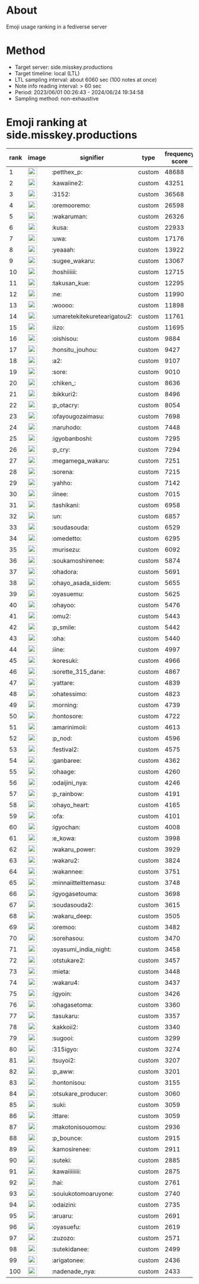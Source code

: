 # About
Emoji usage ranking in a fediverse server

# Method
- Target server: side.misskey.productions
- Target timeline: local (LTL)
- LTL sampling interval: about 6060 sec (100 notes at once)
- Note info reading interval: > 60 sec
- Period: 2023/06/01 00:26:43 - 2024/06/24 19:34:58 
- Sampling method: non-exhaustive

# Emoji ranking at side.misskey.productions

|rank|image|signifier|type|frequency score|
|----|----|----|----|----|
|1|<img height="24" src="https://side.misskey.productions/emoji/petthex_p.webp">|:petthex_p:|custom|48688|
|2|<img height="24" src="https://side.misskey.productions/emoji/kawaiine2.webp">|:kawaiine2:|custom|43251|
|3|<img height="24" src="https://side.misskey.productions/emoji/3152.webp">|:3152:|custom|36568|
|4|<img height="24" src="https://side.misskey.productions/emoji/oremooremo.webp">|:oremooremo:|custom|26598|
|5|<img height="24" src="https://side.misskey.productions/emoji/wakaruman.webp">|:wakaruman:|custom|26326|
|6|<img height="24" src="https://side.misskey.productions/emoji/kusa.webp">|:kusa:|custom|22933|
|7|<img height="24" src="https://side.misskey.productions/emoji/uwa.webp">|:uwa:|custom|17176|
|8|<img height="24" src="https://side.misskey.productions/emoji/yeaaah.webp">|:yeaaah:|custom|13922|
|9|<img height="24" src="https://side.misskey.productions/emoji/sugee_wakaru.webp">|:sugee_wakaru:|custom|13067|
|10|<img height="24" src="https://side.misskey.productions/emoji/hoshiiiiii.webp">|:hoshiiiiii:|custom|12715|
|11|<img height="24" src="https://side.misskey.productions/emoji/takusan_kue.webp">|:takusan_kue:|custom|12295|
|12|<img height="24" src="https://side.misskey.productions/emoji/ne.webp">|:ne:|custom|11990|
|13|<img height="24" src="https://side.misskey.productions/emoji/woooo.webp">|:woooo:|custom|11898|
|14|<img height="24" src="https://side.misskey.productions/emoji/umaretekitekuretearigatou2.webp">|:umaretekitekuretearigatou2:|custom|11761|
|15|<img height="24" src="https://side.misskey.productions/emoji/iizo.webp">|:iizo:|custom|11695|
|16|<img height="24" src="https://side.misskey.productions/emoji/oishisou.webp">|:oishisou:|custom|9884|
|17|<img height="24" src="https://side.misskey.productions/emoji/honsitu_jouhou.webp">|:honsitu_jouhou:|custom|9427|
|18|<img height="24" src="https://side.misskey.productions/emoji/a2.webp">|:a2:|custom|9107|
|19|<img height="24" src="https://side.misskey.productions/emoji/sore.webp">|:sore:|custom|9010|
|20|<img height="24" src="https://side.misskey.productions/emoji/chiken_.webp">|:chiken_:|custom|8636|
|21|<img height="24" src="https://side.misskey.productions/emoji/bikkuri2.webp">|:bikkuri2:|custom|8496|
|22|<img height="24" src="https://side.misskey.productions/emoji/p_otacry.webp">|:p_otacry:|custom|8054|
|23|<img height="24" src="https://side.misskey.productions/emoji/ofayougozaimasu.webp">|:ofayougozaimasu:|custom|7698|
|24|<img height="24" src="https://side.misskey.productions/emoji/naruhodo.webp">|:naruhodo:|custom|7448|
|25|<img height="24" src="https://side.misskey.productions/emoji/igyobanboshi.webp">|:igyobanboshi:|custom|7295|
|26|<img height="24" src="https://side.misskey.productions/emoji/p_cry.webp">|:p_cry:|custom|7294|
|27|<img height="24" src="https://side.misskey.productions/emoji/megamega_wakaru.webp">|:megamega_wakaru:|custom|7251|
|28|<img height="24" src="https://side.misskey.productions/emoji/sorena.webp">|:sorena:|custom|7215|
|29|<img height="24" src="https://side.misskey.productions/emoji/yahho.webp">|:yahho:|custom|7142|
|30|<img height="24" src="https://side.misskey.productions/emoji/iinee.webp">|:iinee:|custom|7015|
|31|<img height="24" src="https://side.misskey.productions/emoji/tashikani.webp">|:tashikani:|custom|6958|
|32|<img height="24" src="https://side.misskey.productions/emoji/un.webp">|:un:|custom|6857|
|33|<img height="24" src="https://side.misskey.productions/emoji/soudasouda.webp">|:soudasouda:|custom|6529|
|34|<img height="24" src="https://side.misskey.productions/emoji/omedetto.webp">|:omedetto:|custom|6295|
|35|<img height="24" src="https://side.misskey.productions/emoji/murisezu.webp">|:murisezu:|custom|6092|
|36|<img height="24" src="https://side.misskey.productions/emoji/soukamoshirenee.webp">|:soukamoshirenee:|custom|5874|
|37|<img height="24" src="https://side.misskey.productions/emoji/ohadora.webp">|:ohadora:|custom|5691|
|38|<img height="24" src="https://side.misskey.productions/emoji/ohayo_asada_sidem.webp">|:ohayo_asada_sidem:|custom|5655|
|39|<img height="24" src="https://side.misskey.productions/emoji/oyasuemu.webp">|:oyasuemu:|custom|5625|
|40|<img height="24" src="https://side.misskey.productions/emoji/ohayoo.webp">|:ohayoo:|custom|5476|
|41|<img height="24" src="https://side.misskey.productions/emoji/omu2.webp">|:omu2:|custom|5443|
|42|<img height="24" src="https://side.misskey.productions/emoji/p_smile.webp">|:p_smile:|custom|5442|
|43|<img height="24" src="https://side.misskey.productions/emoji/oha.webp">|:oha:|custom|5440|
|44|<img height="24" src="https://side.misskey.productions/emoji/iine.webp">|:iine:|custom|4997|
|45|<img height="24" src="https://side.misskey.productions/emoji/koresuki.webp">|:koresuki:|custom|4966|
|46|<img height="24" src="https://side.misskey.productions/emoji/sorette_315_dane.webp">|:sorette_315_dane:|custom|4867|
|47|<img height="24" src="https://side.misskey.productions/emoji/yattare.webp">|:yattare:|custom|4839|
|48|<img height="24" src="https://side.misskey.productions/emoji/ohatessimo.webp">|:ohatessimo:|custom|4823|
|49|<img height="24" src="https://side.misskey.productions/emoji/morning.webp">|:morning:|custom|4739|
|50|<img height="24" src="https://side.misskey.productions/emoji/hontosore.webp">|:hontosore:|custom|4722|
|51|<img height="24" src="https://side.misskey.productions/emoji/amarinimoii.webp">|:amarinimoii:|custom|4613|
|52|<img height="24" src="https://side.misskey.productions/emoji/p_nod.webp">|:p_nod:|custom|4596|
|53|<img height="24" src="https://side.misskey.productions/emoji/festival2.webp">|:festival2:|custom|4575|
|54|<img height="24" src="https://side.misskey.productions/emoji/ganbaree.webp">|:ganbaree:|custom|4362|
|55|<img height="24" src="https://side.misskey.productions/emoji/ohaage.webp">|:ohaage:|custom|4260|
|56|<img height="24" src="https://side.misskey.productions/emoji/odaijini_nya.webp">|:odaijini_nya:|custom|4246|
|57|<img height="24" src="https://side.misskey.productions/emoji/p_rainbow.webp">|:p_rainbow:|custom|4191|
|58|<img height="24" src="https://side.misskey.productions/emoji/ohayo_heart.webp">|:ohayo_heart:|custom|4165|
|59|<img height="24" src="https://side.misskey.productions/emoji/ofa.webp">|:ofa:|custom|4101|
|60|<img height="24" src="https://side.misskey.productions/emoji/igyochan.webp">|:igyochan:|custom|4008|
|61|<img height="24" src="https://side.misskey.productions/emoji/e_kowa.webp">|:e_kowa:|custom|3998|
|62|<img height="24" src="https://side.misskey.productions/emoji/wakaru_power.webp">|:wakaru_power:|custom|3929|
|63|<img height="24" src="https://side.misskey.productions/emoji/wakaru2.webp">|:wakaru2:|custom|3824|
|64|<img height="24" src="https://side.misskey.productions/emoji/wakannee.webp">|:wakannee:|custom|3751|
|65|<img height="24" src="https://side.misskey.productions/emoji/minnaiitteittemasu.webp">|:minnaiitteittemasu:|custom|3748|
|66|<img height="24" src="https://side.misskey.productions/emoji/igyogasetouma.webp">|:igyogasetouma:|custom|3698|
|67|<img height="24" src="https://side.misskey.productions/emoji/soudasouda2.webp">|:soudasouda2:|custom|3615|
|68|<img height="24" src="https://side.misskey.productions/emoji/wakaru_deep.webp">|:wakaru_deep:|custom|3505|
|69|<img height="24" src="https://side.misskey.productions/emoji/oremoo.webp">|:oremoo:|custom|3482|
|70|<img height="24" src="https://side.misskey.productions/emoji/sorehasou.webp">|:sorehasou:|custom|3470|
|71|<img height="24" src="https://side.misskey.productions/emoji/oyasumi_india_night.webp">|:oyasumi_india_night:|custom|3458|
|72|<img height="24" src="https://side.misskey.productions/emoji/otstukare2.webp">|:otstukare2:|custom|3457|
|73|<img height="24" src="https://side.misskey.productions/emoji/mieta.webp">|:mieta:|custom|3448|
|74|<img height="24" src="https://side.misskey.productions/emoji/wakaru4.webp">|:wakaru4:|custom|3437|
|75|<img height="24" src="https://side.misskey.productions/emoji/igyoin.webp">|:igyoin:|custom|3426|
|76|<img height="24" src="https://side.misskey.productions/emoji/ohagasetoma.webp">|:ohagasetoma:|custom|3360|
|77|<img height="24" src="https://side.misskey.productions/emoji/tasukaru.webp">|:tasukaru:|custom|3357|
|78|<img height="24" src="https://side.misskey.productions/emoji/kakkoii2.webp">|:kakkoii2:|custom|3340|
|79|<img height="24" src="https://side.misskey.productions/emoji/sugooi.webp">|:sugooi:|custom|3299|
|80|<img height="24" src="https://side.misskey.productions/emoji/315igyo.webp">|:315igyo:|custom|3274|
|81|<img height="24" src="https://side.misskey.productions/emoji/tsuyoi2.webp">|:tsuyoi2:|custom|3207|
|82|<img height="24" src="https://side.misskey.productions/emoji/p_aww.webp">|:p_aww:|custom|3201|
|83|<img height="24" src="https://side.misskey.productions/emoji/hontonisou.webp">|:hontonisou:|custom|3155|
|84|<img height="24" src="https://side.misskey.productions/emoji/otsukare_producer.webp">|:otsukare_producer:|custom|3060|
|85|<img height="24" src="https://side.misskey.productions/emoji/suki.webp">|:suki:|custom|3059|
|86|<img height="24" src="https://side.misskey.productions/emoji/ittare.webp">|:ittare:|custom|3059|
|87|<img height="24" src="https://side.misskey.productions/emoji/makotonisouomou.webp">|:makotonisouomou:|custom|2936|
|88|<img height="24" src="https://side.misskey.productions/emoji/p_bounce.webp">|:p_bounce:|custom|2915|
|89|<img height="24" src="https://side.misskey.productions/emoji/kamosirenee.webp">|:kamosirenee:|custom|2911|
|90|<img height="24" src="https://side.misskey.productions/emoji/suteki.webp">|:suteki:|custom|2885|
|91|<img height="24" src="https://side.misskey.productions/emoji/kawaiiiiiiii.webp">|:kawaiiiiiiii:|custom|2875|
|92|<img height="24" src="https://side.misskey.productions/emoji/hai.webp">|:hai:|custom|2761|
|93|<img height="24" src="https://side.misskey.productions/emoji/souiukotomoaruyone.webp">|:souiukotomoaruyone:|custom|2740|
|94|<img height="24" src="https://side.misskey.productions/emoji/odaizini.webp">|:odaizini:|custom|2735|
|95|<img height="24" src="https://side.misskey.productions/emoji/aruaru.webp">|:aruaru:|custom|2691|
|96|<img height="24" src="https://side.misskey.productions/emoji/oyasuefu.webp">|:oyasuefu:|custom|2619|
|97|<img height="24" src="https://side.misskey.productions/emoji/zuzozo.webp">|:zuzozo:|custom|2571|
|98|<img height="24" src="https://side.misskey.productions/emoji/sutekidanee.webp">|:sutekidanee:|custom|2499|
|99|<img height="24" src="https://side.misskey.productions/emoji/arigatonee.webp">|:arigatonee:|custom|2436|
|100|<img height="24" src="https://side.misskey.productions/emoji/nadenade_nya.webp">|:nadenade_nya:|custom|2433|

